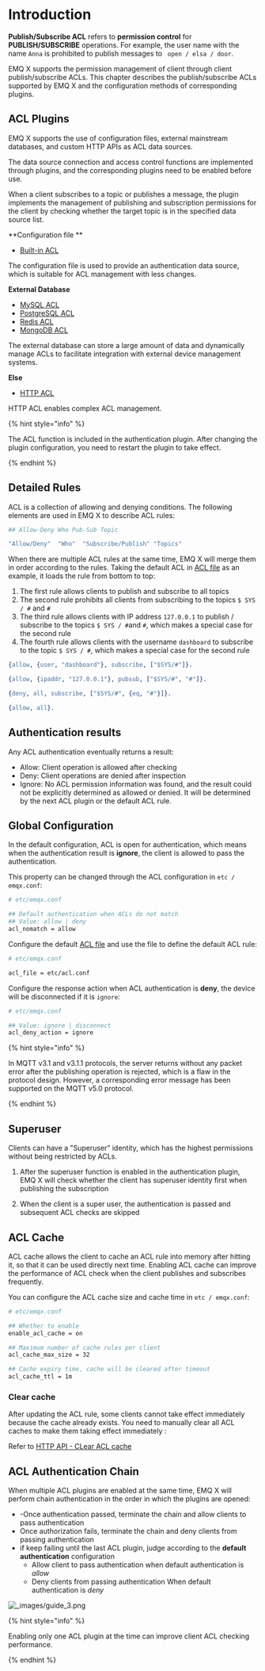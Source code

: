# Introduction

**Publish/Subscribe ACL** refers to **permission control**  for  **PUBLISH/SUBSCRIBE** operations. For example, the user name with the name `Anna` is prohibited to publish messages to ` open / elsa / door`.

EMQ X supports the permission management of client through client publish/subscribe ACLs. This chapter describes the publish/subscribe ACLs supported by EMQ X and the configuration methods of corresponding plugins.


## ACL Plugins

EMQ X supports the use of configuration files, external mainstream databases, and custom HTTP APIs as ACL data sources.

The data source connection and access control functions are implemented through plugins, and the corresponding plugins need to be enabled before use.

When a client subscribes to a topic or publishes a message, the plugin implements the management of publishing and subscription permissions for the client by checking whether the target topic is in the specified data source list.



**Configuration file **

* [Built-in ACL](./acl-file.md)

The configuration file is used to provide an authentication data source, which is suitable for ACL management with less changes.



**External Database**

* [MySQL ACL](./acl-mysql.md)
* [PostgreSQL ACL](./acl-postgres.md)
* [Redis ACL](./acl-redis.md)
* [MongoDB ACL](./acl-mongodb.md)

The external database can store a large amount of data and dynamically manage ACLs to facilitate integration with external device management systems.



**Else**

* [HTTP ACL](./acl-http.md)

HTTP ACL enables complex ACL management.



{% hint style="info" %} 

The ACL function is included in the authentication plugin. After changing the plugin configuration, you need to restart the plugin to take effect.

{% endhint %}




## Detailed Rules

ACL is a collection of allowing and denying conditions. The following elements are used in EMQ X to describe ACL rules:

```bash
## Allow-Deny Who Pub-Sub Topic

"Allow/Deny"  "Who"  "Subscribe/Publish" "Topics"
```

When there are multiple ACL rules at the same time, EMQ X will merge them in order according to the rules. Taking the default ACL in [ACL file](./acl-file.md) as an example, it loads the rule from bottom to top:

1. The first rule allows clients to publish and subscribe to all topics
2. The second rule prohibits all clients from subscribing to the topics `$ SYS / #` and `#`
3. The third rule allows clients with IP address `127.0.0.1` to publish / subscribe to the topics ` $ SYS / # `and ` # `, which makes a special case for the second rule
4. The fourth rule allows clients with the username `dashboard` to subscribe to the topic ` $ SYS / # `, which makes a special case for the second rule

```erlang
{allow, {user, "dashboard"}, subscribe, ["$SYS/#"]}.

{allow, {ipaddr, "127.0.0.1"}, pubsub, ["$SYS/#", "#"]}.

{deny, all, subscribe, ["$SYS/#", {eq, "#"}]}.

{allow, all}.
```



## Authentication results

Any  ACL authentication eventually returns a result:

- Allow: Client operation is allowed after checking
- Deny: Client operations are denied after inspection
- Ignore: No ACL permission information was found, and the result could not be explicitly determined as allowed or denied. It will be determined by the next ACL plugin or the default ACL rule.



## Global Configuration

In the default configuration, ACL is open for authentication, which means when the authentication result is **ignore**, the client is allowed to pass the authentication.

This property can be changed through the ACL configuration in `etc / emqx.conf`:

```bash
# etc/emqx.conf

## Default authentication when ACLs do not match
## Value: allow | deny
acl_nomatch = allow
```

Configure the default  [ACL file](./acl-file.md) and use the file to define the default ACL rule:

```bash
# etc/emqx.conf

acl_file = etc/acl.conf
```

Configure the response action when ACL authentication is  **deny**, the device will be disconnected if it is `ignore`:

```bash
# etc/emqx.conf

## Value: ignore | disconnect
acl_deny_action = ignore
```

{% hint style="info" %}

In MQTT v3.1 and v3.1.1 protocols, the server returns without any packet error after the publishing operation is rejected, which is a flaw in the protocol design. However, a corresponding error message has been supported on the MQTT v5.0 protocol.

{% endhint %}


## Superuser

Clients can have a "Superuser" identity, which has the highest permissions without being restricted by ACLs.

1. After the superuser function is enabled in the authentication plugin, EMQ X will check whether the client  has superuser identity first when publishing the subscription

2. When the client is a super user, the authentication is passed and subsequent ACL checks are skipped


## ACL Cache

ACL cache allows the client to cache an ACL rule into memory after hitting it, so that it can be used directly next time. Enabling ACL cache can improve the performance of ACL check when the client publishes and subscribes frequently.

You can configure the ACL cache size and cache time in `etc / emqx.conf`:

```bash
# etc/emqx.conf

## Whether to enable
enable_acl_cache = on

## Maximum number of cache rules per client
acl_cache_max_size = 32

## Cache expiry time, cache will be cleared after timeout
acl_cache_ttl = 1m
```


### Clear cache

After updating the ACL rule, some clients cannot take effect immediately because the cache already exists. You need to manually clear all ACL caches to make them taking effect immediately :

Refer to [HTTP API - CLear ACL cache](http-api.md#endpoint-get-acl-cache)


## ACL Authentication Chain

When multiple ACL plugins are enabled at the same time, EMQ X will perform chain authentication in the order in which the plugins are opened:
- -Once authentication passed, terminate the chain and allow clients to pass authentication
- Once authorization fails, terminate the chain and deny clients from passing authentication
- if keep failing until the last ACL plugin, judge according to the **default authentication** configuration
  - Allow client to pass authentication when default authentication is *allow*
  - Deny clients from passing authentication When default authentication is *deny*


![_images/guide_3.png](assets/guide_3.png)

<!-- replace -->

{% hint style="info" %} 

Enabling only one ACL plugin at the time can improve client ACL checking performance.

{% endhint %}


